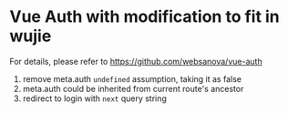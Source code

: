 # Vue Auth with modification to fit in wujie

For details, please refer to https://github.com/websanova/vue-auth

1. remove meta.auth `undefined` assumption, taking it as false
2. meta.auth could be inherited from current route's ancestor
3. redirect to login with `next` query string
